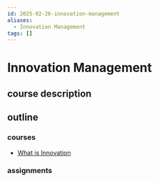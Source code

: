 ```yaml
---
id: 2025-02-26-innovation-management
aliases:
  - Innovation Management
tags: []
---
```


# Innovation Management

## course description

## outline

### courses

- [What is Innovation](2025-02-26-what-is-innovation.md)

### assignments
